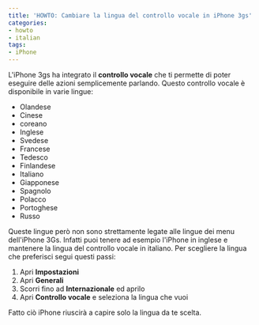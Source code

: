 ```yaml
---
title: 'HOWTO: Cambiare la lingua del controllo vocale in iPhone 3gs'
categories:
- howto
- italian
tags:
- iPhone
---
```

L'iPhone 3gs ha integrato il **controllo vocale** che ti permette di
poter eseguire delle azioni semplicemente parlando. Questo controllo vocale è
disponibile in varie lingue:

  * Olandese
  * Cinese
  * coreano
  * Inglese
  * Svedese
  * Francese
  * Tedesco
  * Finlandese
  * Italiano
  * Giapponese
  * Spagnolo
  * Polacco
  * Portoghese
  * Russo
  
Queste lingue però non sono strettamente legate alle lingue dei menu
dell'iPhone 3Gs. Infatti puoi tenere ad esempio l'iPhone in inglese e
mantenere la lingua del controllo vocale in italiano. Per scegliere la lingua
che preferisci segui questi passi:

  1. Apri **Impostazioni**
  2. Apri **Generali**
  3. Scorri fino ad **Internazionale** ed aprilo
  4. Apri **Controllo vocale** e seleziona la lingua che vuoi
    
Fatto ciò iPhone riuscirà a capire solo la lingua da te scelta.

